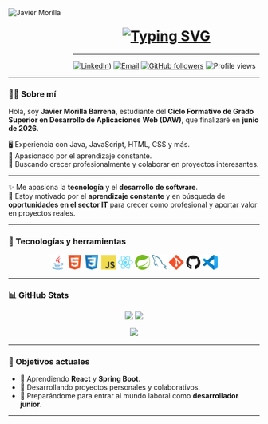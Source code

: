 <img align="left" width="130" height="130" alt="Javier Morilla" src="./mi_foto.png" />

<h1 align="center">
  <a href="https://git.io/typing-svg">
    <img src="https://readme-typing-svg.herokuapp.com?font=Fira+Code&pause=1000&color=0CF711&width=435&lines=+Hey!+%F0%9F%91%8B+I'm+Javier+Morilla.+++;Web+Development+student+++;Welcome+to+my+GitHub!" alt="Typing SVG" /></a>
  </a>
</h1>

---

[![LinkedIn](https://img.shields.io/badge/-LinkedIn-blue?style=flat&logo=linkedin&logoColor=white)](https://www.linkedin.com/in/jmorilla/))
[![Email](https://img.shields.io/badge/-Email-D14836?style=flat&logo=gmail&logoColor=white)](mailto:jmorillabarrena@gmail.com)
[![GitHub followers](https://img.shields.io/github/followers/TUUSUARIO?style=social&label=Follow)](https://github.com/JavierMB91?tab=followers)
![Profile views](https://komarev.com/ghpvc/?username=JavierMB91&color=blue&style=flat-square)

---

### 👨‍💻 Sobre mí

Hola, soy **Javier Morilla Barrena**, estudiante del **Ciclo Formativo de Grado Superior en Desarrollo de Aplicaciones Web (DAW)**, que finalizaré en **junio de 2026**.  
 

🖥️ Experiencia con Java, JavaScript, HTML, CSS y más.  
🧠 Apasionado por el aprendizaje constante.  
🤝 Buscando crecer profesionalmente y colaborar en proyectos interesantes.  

---

✨ Me apasiona la **tecnología** y el **desarrollo de software**.  
🚀 Estoy motivado por el **aprendizaje constante** y en búsqueda de **oportunidades en el sector IT** para crecer como profesional y aportar valor en proyectos reales.  

---

### 🧰 Tecnologías y herramientas

<p align="center">
  <code><img height="30" src="https://raw.githubusercontent.com/devicons/devicon/master/icons/java/java-original.svg" alt="Java"></code>
  <code><img height="30" src="https://raw.githubusercontent.com/devicons/devicon/master/icons/html5/html5-original.svg" alt="HTML5"></code>
  <code><img height="30" src="https://raw.githubusercontent.com/devicons/devicon/master/icons/css3/css3-original.svg" alt="CSS3"></code>
  <code><img height="30" src="https://raw.githubusercontent.com/devicons/devicon/master/icons/javascript/javascript-original.svg" alt="JavaScript"></code>
  <code><img height="30" src="https://raw.githubusercontent.com/devicons/devicon/master/icons/react/react-original.svg" alt="React"></code>
  <code><img height="30" src="https://raw.githubusercontent.com/devicons/devicon/master/icons/spring/spring-original.svg" alt="Spring Boot"></code>
  <code><img height="30" src="https://raw.githubusercontent.com/devicons/devicon/master/icons/mysql/mysql-original.svg" alt="MySQL"></code>
  <code><img height="30" src="https://raw.githubusercontent.com/devicons/devicon/master/icons/git/git-original.svg" alt="Git"></code>
  <code><img height="30" src="https://raw.githubusercontent.com/devicons/devicon/master/icons/github/github-original.svg" alt="GitHub"></code>
  <code><img height="30" src="https://raw.githubusercontent.com/devicons/devicon/master/icons/vscode/vscode-original.svg" alt="VSCode"></code>
</p>

---

### 📊 GitHub Stats

<p align="center">
  <img height="180em" src="https://github-readme-stats.vercel.app/api?username=TUUSUARIO&theme=react&show_icons=true&hide_border=true&count_private=true" />
  <img height="180em" src="https://github-readme-stats.vercel.app/api/top-langs/?username=TUUSUARIO&theme=react&layout=compact&hide_border=true&langs_count=6"/>
</p>

<p align="center">
  <img height="180em" src="https://github-readme-streak-stats.herokuapp.com/?user=TUUSUARIO&theme=react&hide_border=true"/>
</p>

---

### 🚀 Objetivos actuales

- 🌱 Aprendiendo **React** y **Spring Boot**.  
- 🔨 Desarrollando proyectos personales y colaborativos.  
- 💼 Preparándome para entrar al mundo laboral como **desarrollador junior**.  

---
